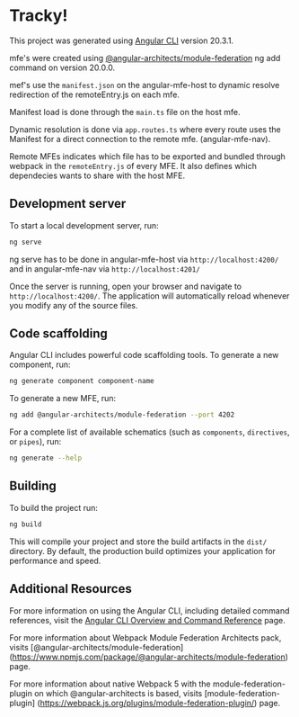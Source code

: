 # Tracky!

This project was generated using [Angular CLI](https://github.com/angular/angular-cli) version 20.3.1.

mfe's were created using [@angular-architects/module-federation](https://www.npmjs.com/package/@angular-architects/module-federation) ng add command on version 20.0.0.

mef's use the `manifest.json` on the angular-mfe-host to dynamic resolve redirection of the remoteEntry.js on each mfe.

Manifest load is done through the `main.ts` file on the host mfe.

Dynamic resolution is done via `app.routes.ts` where every route uses the Manifest for a direct connection to the remote mfe. (angular-mfe-nav).

Remote MFEs indicates which file has to be exported and bundled through webpack in the `remoteEntry.js` of every MFE. It also defines which dependecies wants to share with the host MFE.

## Development server

To start a local development server, run:

```bash
ng serve
```

ng serve has to be done in angular-mfe-host via `http://localhost:4200/` and in angular-mfe-nav via `http://localhost:4201/`

Once the server is running, open your browser and navigate to `http://localhost:4200/`. The application will automatically reload whenever you modify any of the source files.

## Code scaffolding

Angular CLI includes powerful code scaffolding tools. To generate a new component, run:

```bash
ng generate component component-name
```

To generate a new MFE, run:

```bash
ng add @angular-architects/module-federation --port 4202
```

For a complete list of available schematics (such as `components`, `directives`, or `pipes`), run:

```bash
ng generate --help
```

## Building

To build the project run:

```bash
ng build
```

This will compile your project and store the build artifacts in the `dist/` directory. By default, the production build optimizes your application for performance and speed.

## Additional Resources

For more information on using the Angular CLI, including detailed command references, visit the [Angular CLI Overview and Command Reference](https://angular.dev/tools/cli) page.

For more information about Webpack Module Federation Architects pack, visits [@angular-architects/module-federation] (https://www.npmjs.com/package/@angular-architects/module-federation) page.

For more information about native Webpack 5 with the module-federation-plugin on which @angular-architects is based, visits [module-federation-plugin] (https://webpack.js.org/plugins/module-federation-plugin/) page.
